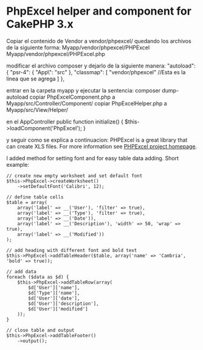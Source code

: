 # PhpExcel helper and component for CakePHP 3.x

Copiar el contenido de Vendor a vendor/phpexcel/
quedando los archivos de la siguiente forma:
Myapp/vendor/phpexcel/PHPExcel
Myapp/vendor/phpexcel/PHPExcel.php

modificar el archivo composer y dejarlo de la siguiente manera:
"autoload": {
		"psr-4": {
			"App\\": "src"
		},
		"classmap": [
        "vendor/phpexcel" //Esta es la linea que se agrega
    	]
	},

entrar en la carpeta myapp
y ejecutar la sentencia: composer dump-autoload
copiar PhpExcelComponent.php a Myapp/src/Controller/Component/
copiar  PhpExcelHelper.php a Myapp/src/View/Helper/

en el AppController
public function initialize() {
		$this->loadComponent('PhpExcel');
	}
	
y seguir como se explica a continuacion:
PHPExcel is a great library that can create XLS files. For more information see [PHPExcel project homepage](http://phpexcel.codeplex.com/).

I added method for setting font and for easy table data adding. Short example:

    // create new empty worksheet and set default font
    $this->PhpExcel->createWorksheet()
        ->setDefaultFont('Calibri', 12);

    // define table cells
    $table = array(
        array('label' => __('User'), 'filter' => true),
        array('label' => __('Type'), 'filter' => true),
        array('label' => __('Date')),
        array('label' => __('Description'), 'width' => 50, 'wrap' => true),
        array('label' => __('Modified'))
    );

    // add heading with different font and bold text
    $this->PhpExcel->addTableHeader($table, array('name' => 'Cambria', 'bold' => true));

    // add data
    foreach ($data as $d) {
        $this->PhpExcel->addTableRow(array(
            $d['User']['name'],
            $d['Type']['name'],
            $d['User']['date'],
            $d['User']['description'],
            $d['User']['modified']
        ));
    }

    // close table and output
    $this->PhpExcel->addTableFooter()
        ->output();
